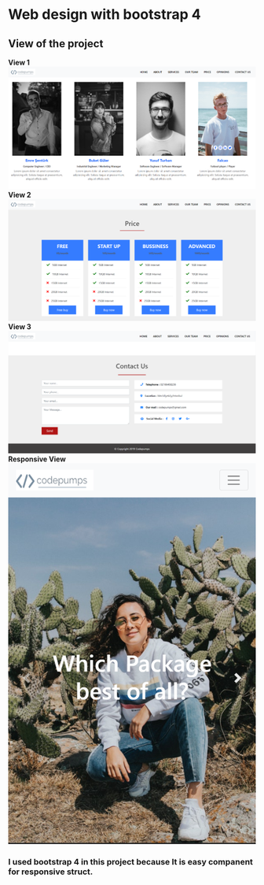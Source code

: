 # Web design with bootstrap 4
## View of the project
<strong>View 1<strong/>
![View Link](https://github.com/B1L1S1/Web-design-with-bootstrap4/blob/master/img/img-3.png)
<strong>View 2<strong/>
![View Link](https://github.com/B1L1S1/Web-design-with-bootstrap4/blob/master/img/img-4.png)
<strong>View 3<strong/>
![View Link](https://github.com/B1L1S1/Web-design-with-bootstrap4/blob/master/img/img-5.png)
<strong>Responsive View<strong/>
![View Link](https://github.com/B1L1S1/Web-design-with-bootstrap4/blob/master/img/responsive.png)
### I used bootstrap 4 in this project because It is easy companent for responsive struct.
